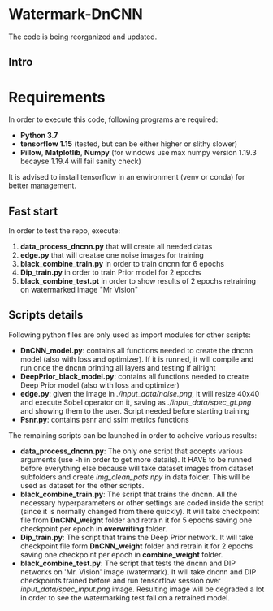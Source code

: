 # Watermark-DnCNN
The code is being reorganized and updated.

## Intro

# Requirements

In order to execute this code, following programs are required:
- __Python 3.7__
- __tensorflow 1.15__ (tested, but can be either higher or slithy slower)
- __Pillow__, __Matplotlib__, __Numpy__ (for windows use max numpy version 1.19.3 becayse 1.19.4 will fail sanity check)

It is advised to install tensorflow in an environment (venv or conda) for better management.

## Fast start

In order to test the repo, execute:

1. __data_process_dncnn.py__ that will create all needed datas
2. __edge.py__ that will creatae one noise images for training
3. __black_combine_train.py__ in order to train dncnn for 6 epochs 
4. __Dip_train.py__ in order to train Prior model for 2 epochs
5. __black_combine_test.pt__ in order to show results of 2 epochs retraining on watermarked image "Mr Vision"

## Scripts details

Following python files are only used as import modules for other scripts:

- __DnCNN_model.py__: contains all functions needed to create the dncnn model (also with loss and optimizer). 
If it is runned, it will compile and run once the dncnn printing all layers and testing if allright
- __DeepPrior_black_model.py__: contains all functions needed to create Deep Prior model (also with loss and optimizer)
- __edge.py__: given the image in *./input_data/noise.png*, it will resize 40x40 and execute Sobel operator on it, saving as *./input_data/spec_gt.png* and showing them to the user. Script needed before starting training
- __Psnr.py__: contains psnr and ssim metrics functions

The remaining scripts can be launched in order to acheive various results:

- __data_process_dncnn.py__: The only one script that accepts various arguments (use -h in order to get more details).
It HAVE to be runned before everything else because will take dataset images from dataset subfolders and create *img_clean_pats.npy* in data folder.
This will be used as dataset for the other scripts.
- __black_combine_train.py__: The script that trains the dncnn.
All the necessary hyperparameters or other settings are coded inside the script (since it is normally changed from there quickly).
It will take checkpoint file from __DnCNN_weight__ folder and retrain it for 5 epochs saving one checkpoint per epoch in __overwriting__ folder.
- __Dip_train.py__: The script that trains the Deep Prior network.
It will take checkpoint file form __DnCNN_weight__ folder and retrain it for 2 epochs saving one checkpoint per epoch in __combine_weight__ folder.
- __black_combine_test.py__: The script that tests the dncnn and DIP networks on 'Mr. Vision' image (watermark).
It will take dncnn and DIP checkpoints trained before and run tensorflow session over *input_data/spec_input.png* image.
Resulting image will be degraded a lot in order to see the watermarking test fail on a retrained model.